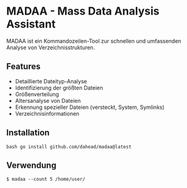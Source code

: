 # MADAA - Mass Data Analysis Assistant

MADAA ist ein Kommandozeilen-Tool zur schnellen und umfassenden Analyse von Verzeichnisstrukturen.

## Features

- Detaillierte Dateityp-Analyse
- Identifizierung der größten Dateien
- Größenverteilung
- Altersanalyse von Dateien
- Erkennung spezieller Dateien (versteckt, System, Symlinks)
- Verzeichnisinformationen

## Installation

```
bash go install github.com/dahead/madaa@latest
```

## Verwendung

```
$ madaa --count 5 /home/user/
```